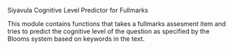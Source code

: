 Siyavula Cognitive Level Predictor for Fullmarks


This module contains functions that takes a fullmarks assesment item and tries to predict
the cognitive level of the question as specified by the Blooms system based on keywords in the text.

